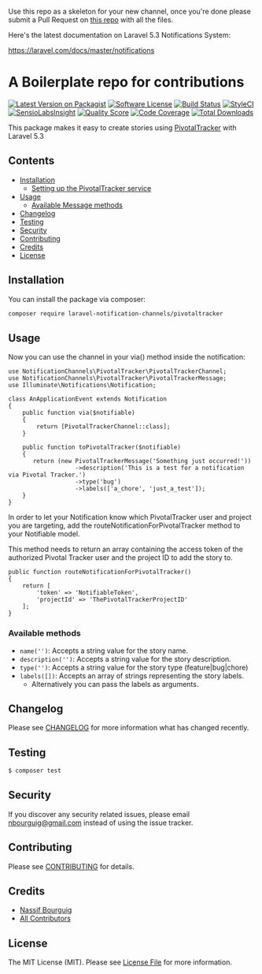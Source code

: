 Use this repo as a skeleton for your new channel, once you're done please submit a Pull Request on [this repo](https://github.com/laravel-notification-channels/new-channels) with all the files.

Here's the latest documentation on Laravel 5.3 Notifications System: 

https://laravel.com/docs/master/notifications

# A Boilerplate repo for contributions

[![Latest Version on Packagist](https://img.shields.io/packagist/v/laravel-notification-channels/pivotaltracker.svg?style=flat-square)](https://packagist.org/packages/laravel-notification-channels/pivotaltracker)
[![Software License](https://img.shields.io/badge/license-MIT-brightgreen.svg?style=flat-square)](LICENSE.md)
[![Build Status](https://img.shields.io/travis/laravel-notification-channels/pivotaltracker/master.svg?style=flat-square)](https://travis-ci.org/laravel-notification-channels/pivotaltracker)
[![StyleCI](https://styleci.io/repos/:style_ci_id/shield)](https://styleci.io/repos/:style_ci_id)
[![SensioLabsInsight](https://img.shields.io/sensiolabs/i/:sensio_labs_id.svg?style=flat-square)](https://insight.sensiolabs.com/projects/:sensio_labs_id)
[![Quality Score](https://img.shields.io/scrutinizer/g/laravel-notification-channels/pivotaltracker.svg?style=flat-square)](https://scrutinizer-ci.com/g/laravel-notification-channels/pivotaltracker)
[![Code Coverage](https://img.shields.io/scrutinizer/coverage/g/laravel-notification-channels/pivotaltracker/master.svg?style=flat-square)](https://scrutinizer-ci.com/g/laravel-notification-channels/pivotaltracker/?branch=master)
[![Total Downloads](https://img.shields.io/packagist/dt/laravel-notification-channels/pivotaltracker.svg?style=flat-square)](https://packagist.org/packages/laravel-notification-channels/pivotaltracker)

This package makes it easy to create stories using [PivotalTracker](https://www.pivotaltracker.com/help/api) with Laravel 5.3


## Contents

- [Installation](#installation)
	- [Setting up the PivotalTracker service](#setting-up-the-PivotalTracker-service)
- [Usage](#usage)
	- [Available Message methods](#available-message-methods)
- [Changelog](#changelog)
- [Testing](#testing)
- [Security](#security)
- [Contributing](#contributing)
- [Credits](#credits)
- [License](#license)


## Installation

You can install the package via composer:

``` bash
composer require laravel-notification-channels/pivotaltracker
```

## Usage

Now you can use the channel in your via() method inside the notification:
    
    use NotificationChannels\PivotalTracker\PivotalTrackerChannel;
    use NotificationChannels\PivotalTracker\PivotalTrackerMessage;
    use Illuminate\Notifications\Notification;
    
    class AnApplicationEvent extends Notification
    {
        public function via($notifiable)
        {
            return [PivotalTrackerChannel::class];
        }
    
        public function toPivotalTracker($notifiable)
        {
           return (new PivotalTrackerMessage('Something just occurred!'))
                       ->description('This is a test for a notification via Pivotal Tracker.')
                       ->type('bug')
                       ->labels(['a_chore', 'just_a_test']);
        }
    }

In order to let your Notification know which PivotalTracker user and project you are targeting, add the routeNotificationForPivotalTracker method to your Notifiable model.

This method needs to return an array containing the access token of the authorized Pivotal Tracker user and the project ID to add the story to.

    public function routeNotificationForPivotalTracker()
    {
        return [
            'token' => 'NotifiableToken',
            'projectId' => 'ThePivotalTrackerProjectID'
        ];
    }



### Available methods
                                      
* `name('')`: Accepts a string value for the story name.
* `description('')`: Accepts a string value for the story description.
* `type('')`: Accepts a string value for the story type (feature|bug|chore)
* `labels([])`: Accepts an array of strings representing the story labels. 
  * Alternatively you can pass the labels as arguments.

## Changelog

Please see [CHANGELOG](CHANGELOG.md) for more information what has changed recently.

## Testing

``` bash
$ composer test
```

## Security

If you discover any security related issues, please email nbourguig@gmail.com instead of using the issue tracker.

## Contributing

Please see [CONTRIBUTING](CONTRIBUTING.md) for details.

## Credits

- [Nassif Bourguig](https://github.com/nbourguig)
- [All Contributors](../../contributors)

## License

The MIT License (MIT). Please see [License File](LICENSE.md) for more information.
